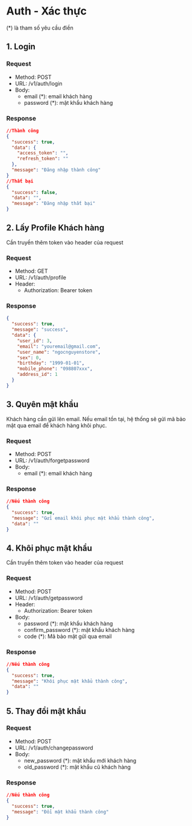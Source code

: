 # Auth - Xác thực

(*) là tham số yêu cầu điền

## 1. Login

### Request

- Method:  POST 
- URL: /v1/auth/login
- Body: 
    - email (*): email khách hàng
    - password (*): mật khẩu khách hàng

### Response

```json
//Thành công
{
  "success": true,
  "data": {
    "access_token": "",
    "refresh_token": ""
  },
  "message": "Đăng nhập thành công"
}
//Thất bại
{
  "success": false,
  "data": "",
  "message": "Đăng nhập thất bại"
}
```

## 2. Lấy Profile Khách hàng

Cần truyền thêm token vào header của request

### Request

- Method:  GET 
- URL: /v1/auth/profile
- Header: 
    - Authorization: Bearer token

### Response

```json
{
  "success": true,
  "message": "success",
  "data": {
    "user_id": 3,
    "email": "youremail@gmail.com",
    "user_name": "ngocnguyenstore",
    "sex": 0,
    "birthday": "1999-01-01",
    "mobile_phone": "098807xxx",
    "address_id": 1
  }
}

```

## 3. Quyên mật khẩu

Khách hàng cần gửi lên email. Nếu email tồn tại, hệ thống sẽ gửi mã bảo mật qua email để khách hàng khôi phục.

### Request

- Method:  POST 
- URL: /v1/auth/forgetpassword
- Body: 
    - email (*): email khách hàng
    
### Response

```json
//Nếu thành công
{
  "success": true,
  "message": "Gửi email khôi phục mật khẩu thành công",
  "data": ""
}

```

## 4. Khôi phục mật khẩu

Cần truyền thêm token vào header của request

### Request

- Method:  POST 
- URL: /v1/auth/getpassword
- Header: 
    - Authorization: Bearer token
- Body: 
    - password (*): mật khẩu khách hàng
    - confirm_password (*): mật khẩu khách hàng
    - code (*): Mã bảo mật gửi qua email
    
### Response

```json
//Nếu thành công
{
  "success": true,
  "message": "Khôi phục mật khẩu thành công",
  "data": ""
}

```


## 5. Thay đổi mật khẩu


### Request

- Method:  POST 
- URL: /v1/auth/changepassword
- Body: 
    - new_password (*): mật khẩu mới khách hàng
    - old_password (*): mật khẩu cũ khách hàng
    
### Response

```json
//Nếu thành công
{
  "success": true,
  "message": "Đổi mật khẩu thành công"
}

```